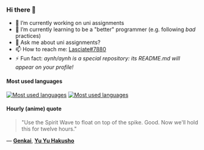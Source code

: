 ### Hi there 👋

- 🔭 I’m currently working on uni assignments
- 🌱 I’m currently learning to be a "better" programmer (e.g. following _bad_ practices)
- 💬 Ask me about uni assignments?
- 📫 How to reach me: [Lasciate#7880](https://discord.com/users/397878331862810634)
- ⚡ Fun fact: _aynh/aynh is a special repository: its README.md will appear on your profile!_

#### Most used languages

[![Most used languages](https://github-readme-stats-aynah.vercel.app/api/top-langs/?username=aynh&theme=solarized-dark&langs_count=6&layout=compact&hide_title=true)](https://github.com/anuraghazra/github-readme-stats#gh-dark-mode-only)
[![Most used languages](https://github-readme-stats-aynah.vercel.app/api/top-langs/?username=aynh&theme=solarized-light&langs_count=6&layout=compact&hide_title=true)](https://github.com/anuraghazra/github-readme-stats#gh-light-mode-only)

#### Hourly (anime) quote

> "Use the Spirit Wave to float on top of the spike. Good. Now we'll hold this for twelve hours."

&mdash; [**Genkai**](https://myanimelist.net/character.php?q=Genkai&cat=character), [**Yu Yu Hakusho**](https://myanimelist.net/search/all?q=Yu%20Yu%20Hakusho&cat=all)
